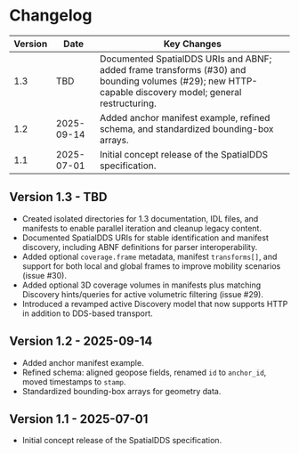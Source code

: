 # Changelog

| Version | Date       | Key Changes |
|---------|------------|-------------|
| 1.3     | TBD        | Documented SpatialDDS URIs and ABNF; added frame transforms (#30) and bounding volumes (#29); new HTTP-capable discovery model; general restructuring. |
| 1.2     | 2025-09-14 | Added anchor manifest example, refined schema, and standardized bounding-box arrays. |
| 1.1     | 2025-07-01 | Initial concept release of the SpatialDDS specification. |

## Version 1.3 - TBD

- Created isolated directories for 1.3 documentation, IDL files, and manifests to enable parallel iteration and cleanup legacy content.
- Documented SpatialDDS URIs for stable identification and manifest discovery, including ABNF definitions for parser interoperability.
- Added optional `coverage.frame` metadata, manifest `transforms[]`, and support for both local and global frames to improve mobility scenarios (issue #30).
- Added optional 3D coverage volumes in manifests plus matching Discovery hints/queries for active volumetric filtering (issue #29).
- Introduced a revamped active Discovery model that now supports HTTP in addition to DDS-based transport.

## Version 1.2 - 2025-09-14

- Added anchor manifest example.
- Refined schema: aligned geopose fields, renamed `id` to `anchor_id`, moved timestamps to `stamp`.
- Standardized bounding-box arrays for geometry data.

## Version 1.1 - 2025-07-01

- Initial concept release of the SpatialDDS specification.
